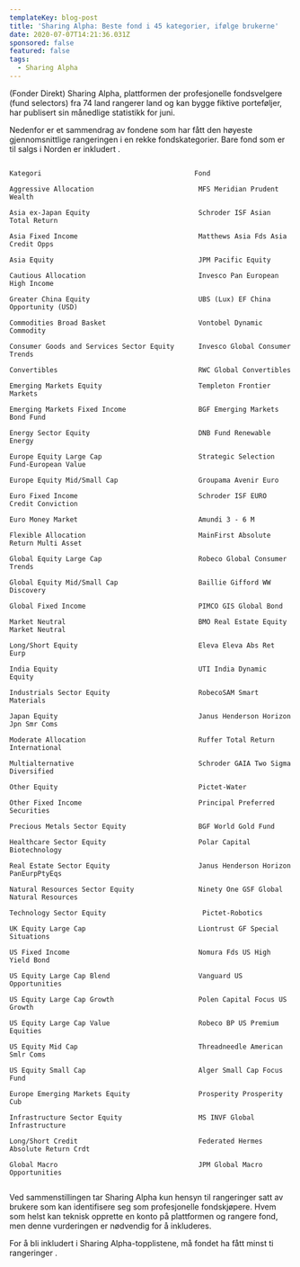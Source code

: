 ```yaml
---
templateKey: blog-post
title: 'Sharing Alpha: Beste fond i 45 kategorier, ifølge brukerne'
date: 2020-07-07T14:21:36.031Z
sponsored: false
featured: false
tags:
  - Sharing Alpha
---
```

(Fonder Direkt) Sharing Alpha, plattformen der profesjonelle fondsvelgere (fund selectors) fra 74 land rangerer land og kan bygge fiktive porteføljer, har publisert sin månedlige statistikk for juni. 

Nedenfor er et sammendrag av fondene som har fått den høyeste gjennomsnittlige rangeringen i en rekke fondskategorier. Bare fond som er til salgs i Norden er inkludert.

```` 

Kategori	                                  Fond

Aggressive Allocation	                       MFS Meridian Prudent Wealth 

Asia ex-Japan Equity	                       Schroder ISF Asian Total Return

Asia Fixed Income	                           Matthews Asia Fds Asia Credit Opps

Asia Equity	                                   JPM Pacific Equity 

Cautious Allocation	                           Invesco Pan European High Income 

Greater China Equity	                       UBS (Lux) EF China Opportunity (USD)

Commodities Broad Basket	                   Vontobel Dynamic Commodity

Consumer Goods and Services Sector Equity	   Invesco Global Consumer Trends 

Convertibles	                               RWC Global Convertibles 

Emerging Markets Equity    	                   Templeton Frontier Markets 

Emerging Markets Fixed Income	               BGF Emerging Markets Bond Fund

Energy Sector Equity	                       DNB Fund Renewable Energy

Europe Equity Large Cap	                       Strategic Selection Fund-European Value

Europe Equity Mid/Small Cap	                   Groupama Avenir Euro

Euro Fixed Income	                           Schroder ISF EURO Credit Conviction

Euro Money Market	                           Amundi 3 - 6 M

Flexible Allocation	                           MainFirst Absolute Return Multi Asset

Global Equity Large Cap                    	   Robeco Global Consumer Trends

Global Equity Mid/Small Cap	                   Baillie Gifford WW Discovery 

Global Fixed Income	                           PIMCO GIS Global Bond

Market Neutral	                               BMO Real Estate Equity Market Neutral

Long/Short Equity	                           Eleva Eleva Abs Ret Eurp

India Equity  	                               UTI India Dynamic Equity

Industrials Sector Equity	                   RobecoSAM Smart Materials 

Japan Equity	                               Janus Henderson Horizon Jpn Smr Coms 

Moderate Allocation	                           Ruffer Total Return International

Multialternative	                           Schroder GAIA Two Sigma Diversified

Other Equity	                               Pictet-Water

Other Fixed Income	                           Principal Preferred Securities 

Precious Metals Sector Equity	               BGF World Gold Fund

Healthcare Sector Equity	                   Polar Capital Biotechnology 

Real Estate Sector Equity	                   Janus Henderson Horizon PanEurpPtyEqs 

Natural Resources Sector Equity 	           Ninety One GSF Global Natural Resources

Technology Sector Equity	                    Pictet-Robotics 

UK Equity Large Cap	                           Liontrust GF Special Situations 

US Fixed Income	                               Nomura Fds US High Yield Bond 

US Equity Large Cap Blend	                   Vanguard US Opportunities 

US Equity Large Cap Growth	                   Polen Capital Focus US Growth 

US Equity Large Cap Value	                   Robeco BP US Premium Equities

US Equity Mid Cap	                           Threadneedle American Smlr Coms

US Equity Small Cap	                           Alger Small Cap Focus Fund

Europe Emerging Markets Equity	               Prosperity Prosperity Cub

Infrastructure Sector Equity	               MS INVF Global Infrastructure 

Long/Short Credit	                           Federated Hermes Absolute Return Crdt

Global Macro	                               JPM Global Macro Opportunities 


````



Ved sammenstillingen tar Sharing Alpha kun hensyn til rangeringer satt av brukere som kan identifisere seg som profesjonelle fondskjøpere. Hvem som helst kan teknisk opprette en konto på plattformen og rangere fond, men denne vurderingen er nødvendig for å inkluderes.

For å bli inkludert i Sharing Alpha-topplistene, må fondet ha fått minst ti rangeringer.
